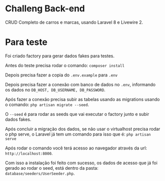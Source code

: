 # Challeng Back-end
CRUD Completo de carros e marcas, usando Laravel 8 e Livewire 2.


# Para teste
Foi criado factory para gerar dados fakes para testes.

Antes do teste precisa rodar o comando: `composer install`

Depois precisa fazer a copia do `.env.example` para `.env`

Depois precisa fazer a conexão com banco de dados no `.env`, informando os dados no `DB_HOST, DB_USERNAME, DB_PASSWORD`.

Após fazer a conexão precisa subir as tabelas usando as migrations usando o comando: `php artisan migrate --seed`.

O `--seed` é para rodar as seeds que vai executar o factory junto e subir dados fakes.

Após concluir a migração dos dados, se não usar o virtualhost precisa rodar o php serve, o Laravel já tem um comando para isso que é: `php artisan serve`

Após rodar o comando você terá acesso ao navegador através da url: `http://localhost:8000`.

Com isso a instalação foi feito com sucesso, os dados de acesso que já foi gerado ao rodar o seed, está dentro da pasta: `database/seeders/UserSeeder.php`.

